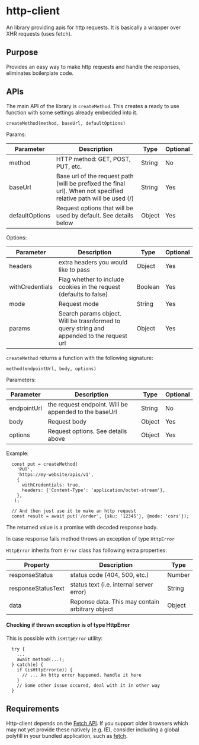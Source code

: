 # http-client

An library providing apis for http requests. It is basically a wrapper over 
XHR requests (uses fetch).


## Purpose

Provides an easy way to make http requests and handle the responses, eliminates
boilerplate code.

## APIs
The main API of the library is `createMethod`. This creates a ready to use function with some settings
already embedded into it. 
```
createMethod(method, baseUrl, defaultOptions)
```
Params:

| Parameter      | Description                                                                                                            | Type   | Optional |
|----------------|------------------------------------------------------------------------------------------------------------------------|--------|----------|
| method         | HTTP method: GET, POST, PUT, etc.                                                                                      | String | No       |
| baseUrl        | Base url of the request path (will be prefixed the final url). When not specified <br/> relative path will be used (/) | String | Yes      |
| defaultOptions | Request options that will be used by default. See details below                                                        | Object | Yes      |

Options:

| Parameter       | Description                                                                             | Type    | Optional |
|-----------------|-----------------------------------------------------------------------------------------|---------|----------|
| headers         | extra headers you would like to pass                                                    | Object  | Yes      |
| withCredentials | Flag whether to include cookies in the request (defaults to false)                      | Boolean | Yes      |
| mode            | Request mode                                                                            | String  | Yes      |
| params          | Search params object. Will be trasnformed to query string and <br/>appended to the request url | Object  | Yes      |

`createMethod` returns a function with the following signature:
```
method(endpointUrl, body, options)
```

Parameters:

| Parameter   | Description                                           | Type   | Optional |
|-------------|-------------------------------------------------------|--------|----------|
| endpointUrl | the request endpoint. Will be appended to the baseUrl | String | No       |
| body        | Request body                                          | Object | Yes      |
| options     | Request options. See details above                    | Object | Yes      |


Example:
```  
  const put = createMethod(
    'PUT',
    'https://my-website/apis/v1',
    {
      withCredentials: true, 
      headers: {'Content-Type': 'application/octet-stream'},
    },
   );
   
  // And then just use it to make an http request
  const result = await put('/order', {sku: '12345'}, {mode: 'cors'});
```
The returned value is a promise with decoded response body.

In case response fails method throws an exception of type `HttpError`

`HttpError` inherits from `Error` class has following extra properties:

| Property           | Description                                     | Type   |
|--------------------|-------------------------------------------------|--------|
| responseStatus     | status code (404, 500, etc.)                    | Number |
| responseStatusText | status text (i.e. internal server error)        | String |
| data               | Reponse data. This may contain arbitrary object | Object |


#### Checking if thrown exception is of type HttpError

This is possible with `isHttpError` utility:
```
  try {
    ...
    await method(...);
  } catch(e) {
    if (isHttpError(e)) {
      // ... An http error happened. handle it here
    }
    // Some other issue occured, deal with it in other way
  }
```

## Requirements

Http-client depends on the [Fetch API]. If you support older browsers which may
not yet provide these natively (e.g. IE), consider including a global polyfill
in your bundled application, such as [fetch].


<!-- LINKS -->

[Fetch API]: https://developer.mozilla.org/en-US/docs/Web/API/Fetch_API
[fetch]: https://github.com/github/fetch
